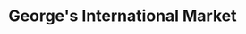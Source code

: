 ---
title: "George's International Market"
url: /fort-wayne/georges-international-market/
shop: Supermarkt
---